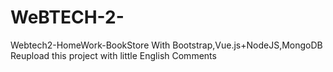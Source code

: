 # WeBTECH-2-
Webtech2-HomeWork-BookStore With Bootstrap,Vue.js+NodeJS,MongoDB
Reupload this project with little English Comments
